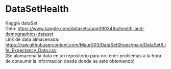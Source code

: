# DataSetHealth
Kaggle dataSet <br>
Data: https://www.kaggle.com/datasets/uom190346a/health-and-demographics-dataset <br>
Link de data almacenada: https://raw.githubusercontent.com/Maur003/DataSetShoes/main/DataSet/Life_Expectancy_Data.csv <br>
(Se alamacena la data en un repositorio para no tener problemas a la hora de consumir la información desde donde se esté obteniendo)

